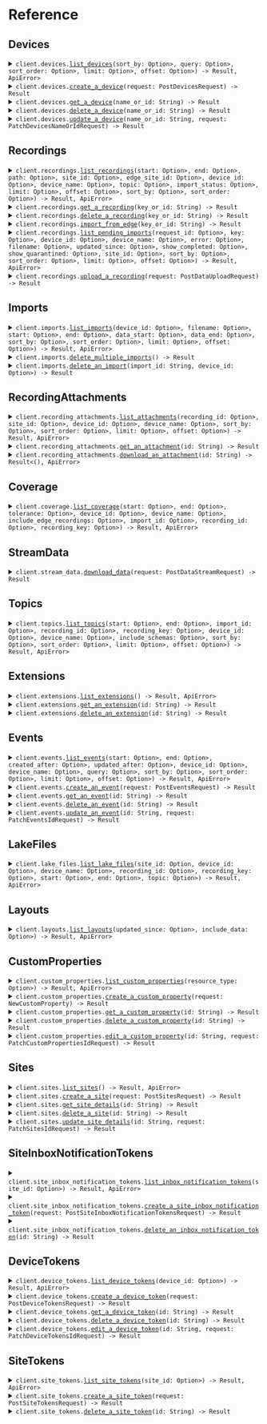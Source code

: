 # Reference
## Devices
<details><summary><code>client.devices.<a href="/src/api/resources/devices/client.rs">list_devices</a>(sort_by: Option<Option<String>>, query: Option<Option<String>>, sort_order: Option<Option<GetDevicesRequestSortOrder>>, limit: Option<Option<f64>>, offset: Option<Option<i64>>) -> Result<Vec<Device>, ApiError></code></summary>
<dl>
<dd>

#### 📝 Description

<dl>
<dd>

<dl>
<dd>

Retrieve a list of devices.

**Filtering by custom properties**

Use the `query` parameter to filter devices on custom properties.
Syntax:
* `properties.key:value`: matches devices with a property that contains a key named `key` with a value of `value`; use double quotes if the value contains spaces or special characters
* `properties.key:value1,value2`: matches devices with a property that contains a key named `key` and its value is either `value1` or `value2`
* `properties.key:*`: matches devices with a property that contains a key named `key` and any value
* `foo`: matches devices with properties where any key or stringified value contains `foo`
Multiple qualifiers can be used in the same query string; this will filter devices matching the intersection of the qualifiers (AND).
</dd>
</dl>
</dd>
</dl>

#### 🔌 Usage

<dl>
<dd>

<dl>
<dd>

```rust
use foxglove::prelude::*;

#[tokio::main]
async fn main() {
    let config = ClientConfig {
        token: Some("<token>".to_string()),
        ..Default::default()
    };
    let client = FoxgloveClient::new(config).expect("Failed to build client");
    client
        .devices
        .list_devices(
            &ListDevicesQueryRequest {
                sort_by: Some("sortBy".to_string()),
                query: Some("query".to_string()),
                sort_order: Some(GetDevicesRequestSortOrder::Asc),
                limit: Some(1.1),
                offset: Some(1),
            },
            None,
        )
        .await;
}
```
</dd>
</dl>
</dd>
</dl>

#### ⚙️ Parameters

<dl>
<dd>

<dl>
<dd>

**sort_by:** `Option<String>` — Field to sort items by ("id", "name", or a custom property key prefixed with `properties.`)
    
</dd>
</dl>

<dl>
<dd>

**query:** `Option<String>` — Space-separated query string for device custom properties. Each custom property key must be valid and prefixed with "properties.". See above for syntax and examples.
    
</dd>
</dl>

<dl>
<dd>

**sort_order:** `Option<GetDevicesRequestSortOrder>` — Sort order for the `sortBy` field
    
</dd>
</dl>

<dl>
<dd>

**limit:** `Option<f64>` — Maximum number of items to return
    
</dd>
</dl>

<dl>
<dd>

**offset:** `Option<i64>` — Number of items to skip before returning the results
    
</dd>
</dl>
</dd>
</dl>


</dd>
</dl>
</details>

<details><summary><code>client.devices.<a href="/src/api/resources/devices/client.rs">create_a_device</a>(request: PostDevicesRequest) -> Result<Device, ApiError></code></summary>
<dl>
<dd>

#### 🔌 Usage

<dl>
<dd>

<dl>
<dd>

```rust
use foxglove::prelude::*;
use std::collections::HashMap;

#[tokio::main]
async fn main() {
    let config = ClientConfig {
        token: Some("<token>".to_string()),
        ..Default::default()
    };
    let client = FoxgloveClient::new(config).expect("Failed to build client");
    client
        .devices
        .create_a_device(
            &PostDevicesRequest {
                name: DeviceName("name".to_string()),
            },
            None,
        )
        .await;
}
```
</dd>
</dl>
</dd>
</dl>

#### ⚙️ Parameters

<dl>
<dd>

<dl>
<dd>

**name:** `DeviceName` 
    
</dd>
</dl>

<dl>
<dd>

**properties:** `Option<std::collections::HashMap<String, PostDevicesRequestPropertiesValue>>` 

A key-value map, where each key is one of your pre-defined device custom property keys.
Keys which are not recognized as custom properties will be ignored.
    
</dd>
</dl>
</dd>
</dl>


</dd>
</dl>
</details>

<details><summary><code>client.devices.<a href="/src/api/resources/devices/client.rs">get_a_device</a>(name_or_id: String) -> Result<Device, ApiError></code></summary>
<dl>
<dd>

#### 📝 Description

<dl>
<dd>

<dl>
<dd>

Get details on a specific device.
</dd>
</dl>
</dd>
</dl>

#### 🔌 Usage

<dl>
<dd>

<dl>
<dd>

```rust
use foxglove::prelude::*;

#[tokio::main]
async fn main() {
    let config = ClientConfig {
        token: Some("<token>".to_string()),
        ..Default::default()
    };
    let client = FoxgloveClient::new(config).expect("Failed to build client");
    client
        .devices
        .get_a_device(&"nameOrId".to_string(), None)
        .await;
}
```
</dd>
</dl>
</dd>
</dl>

#### ⚙️ Parameters

<dl>
<dd>

<dl>
<dd>

**name_or_id:** `String` 

Device name or ID. Device names must be URI-encoded if they contain
non-URI-safe characters. If a device is named with another device's ID,
the device with the matching name will be returned.
    
</dd>
</dl>
</dd>
</dl>


</dd>
</dl>
</details>

<details><summary><code>client.devices.<a href="/src/api/resources/devices/client.rs">delete_a_device</a>(name_or_id: String) -> Result<DeleteDevicesNameOrIdResponse, ApiError></code></summary>
<dl>
<dd>

#### 📝 Description

<dl>
<dd>

<dl>
<dd>

Delete a device. Once a device is deleted, it will no longer show up in your list of devices.

_Before deleting a device, you must delete all associated data._
</dd>
</dl>
</dd>
</dl>

#### 🔌 Usage

<dl>
<dd>

<dl>
<dd>

```rust
use foxglove::prelude::*;

#[tokio::main]
async fn main() {
    let config = ClientConfig {
        token: Some("<token>".to_string()),
        ..Default::default()
    };
    let client = FoxgloveClient::new(config).expect("Failed to build client");
    client
        .devices
        .delete_a_device(&"nameOrId".to_string(), None)
        .await;
}
```
</dd>
</dl>
</dd>
</dl>

#### ⚙️ Parameters

<dl>
<dd>

<dl>
<dd>

**name_or_id:** `String` 

Device name or ID. Device names must be URI-encoded if they contain
non-URI-safe characters. If a device is named with another device's ID,
the device with the matching name will be returned.
    
</dd>
</dl>
</dd>
</dl>


</dd>
</dl>
</details>

<details><summary><code>client.devices.<a href="/src/api/resources/devices/client.rs">update_a_device</a>(name_or_id: String, request: PatchDevicesNameOrIdRequest) -> Result<Device, ApiError></code></summary>
<dl>
<dd>

#### 🔌 Usage

<dl>
<dd>

<dl>
<dd>

```rust
use foxglove::prelude::*;

#[tokio::main]
async fn main() {
    let config = ClientConfig {
        token: Some("<token>".to_string()),
        ..Default::default()
    };
    let client = FoxgloveClient::new(config).expect("Failed to build client");
    client
        .devices
        .update_a_device(
            &"nameOrId".to_string(),
            &PatchDevicesNameOrIdRequest {},
            None,
        )
        .await;
}
```
</dd>
</dl>
</dd>
</dl>

#### ⚙️ Parameters

<dl>
<dd>

<dl>
<dd>

**name_or_id:** `String` 

Device name or ID. Device names must be URI-encoded if they contain
non-URI-safe characters. If a device is named with another device's ID,
the device with the matching name will be returned.
    
</dd>
</dl>

<dl>
<dd>

**name:** `Option<String>` — Device names must be unique in your organization.
    
</dd>
</dl>

<dl>
<dd>

**retain_recordings_seconds:** `Option<f64>` 

Optionally set a retention period for recordings created on a device running the
Foxglove Agent. If set to zero, recordings are retained indefinitely. This is
only relevant for devices that have an Agent installed.
    
</dd>
</dl>

<dl>
<dd>

**properties:** `Option<std::collections::HashMap<String, serde_json::Value>>` 

A key-value map, where each key is one of your pre-defined device custom property keys.
Keys which are not recognized as custom properties will be ignored.
Keys which are not included in the request, but exist on the device, will be unchanged.
To unset a property, pass `null` as the value.
    
</dd>
</dl>
</dd>
</dl>


</dd>
</dl>
</details>

## Recordings
<details><summary><code>client.recordings.<a href="/src/api/resources/recordings/client.rs">list_recordings</a>(start: Option<Option<String>>, end: Option<Option<String>>, path: Option<Option<String>>, site_id: Option<Option<String>>, edge_site_id: Option<Option<String>>, device_id: Option<Option<String>>, device_name: Option<Option<String>>, topic: Option<Option<String>>, import_status: Option<Option<GetRecordingsRequestImportStatus>>, limit: Option<Option<f64>>, offset: Option<Option<i64>>, sort_by: Option<Option<GetRecordingsRequestSortBy>>, sort_order: Option<Option<GetRecordingsRequestSortOrder>>) -> Result<Vec<Recording>, ApiError></code></summary>
<dl>
<dd>

#### 🔌 Usage

<dl>
<dd>

<dl>
<dd>

```rust
use chrono::{DateTime, Utc};
use foxglove::prelude::*;

#[tokio::main]
async fn main() {
    let config = ClientConfig {
        token: Some("<token>".to_string()),
        ..Default::default()
    };
    let client = FoxgloveClient::new(config).expect("Failed to build client");
    client
        .recordings
        .list_recordings(
            &ListRecordingsQueryRequest {
                start: Some(
                    DateTime::parse_from_rfc3339("2024-01-15T09:30:00Z")
                        .unwrap()
                        .with_timezone(&Utc),
                ),
                end: Some(
                    DateTime::parse_from_rfc3339("2024-01-15T09:30:00Z")
                        .unwrap()
                        .with_timezone(&Utc),
                ),
                path: Some("path".to_string()),
                site_id: Some("site.id".to_string()),
                edge_site_id: Some("edgeSite.id".to_string()),
                device_id: Some("deviceId".to_string()),
                device_name: Some("deviceName".to_string()),
                topic: Some("topic".to_string()),
                import_status: Some(GetRecordingsRequestImportStatus::None),
                limit: Some(1.1),
                offset: Some(1),
                sort_by: Some(GetRecordingsRequestSortBy::DeviceName),
                sort_order: Some(GetRecordingsRequestSortOrder::Asc),
            },
            None,
        )
        .await;
}
```
</dd>
</dl>
</dd>
</dl>

#### ⚙️ Parameters

<dl>
<dd>

<dl>
<dd>

**start:** `Option<String>` — Start of an inclusive time range
    
</dd>
</dl>

<dl>
<dd>

**end:** `Option<String>` — End of an inclusive time range
    
</dd>
</dl>

<dl>
<dd>

**path:** `Option<String>` — Filter response to recordings with this path
    
</dd>
</dl>

<dl>
<dd>

**site_id:** `Option<String>` — Filter response to recordings stored at the Primary Site with this ID
    
</dd>
</dl>

<dl>
<dd>

**edge_site_id:** `Option<String>` — Filter response to recordings stored at the Edge Site with this ID
    
</dd>
</dl>

<dl>
<dd>

**device_id:** `Option<String>` — Filter response to recordings for the device with this ID, empty string for those without any
    
</dd>
</dl>

<dl>
<dd>

**device_name:** `Option<String>` — Filter response to recordings for the device with this name
    
</dd>
</dl>

<dl>
<dd>

**topic:** `Option<String>` — Filter response to recordings containing the topic
    
</dd>
</dl>

<dl>
<dd>

**import_status:** `Option<GetRecordingsRequestImportStatus>` — Filter response to recordings with this import status
    
</dd>
</dl>

<dl>
<dd>

**limit:** `Option<f64>` — Maximum number of items to return
    
</dd>
</dl>

<dl>
<dd>

**offset:** `Option<i64>` — Number of items to skip before returning the results
    
</dd>
</dl>

<dl>
<dd>

**sort_by:** `Option<GetRecordingsRequestSortBy>` 

Sort returned recordings by a field in the response type. Specifying `duration` sorts by
the duration between the recording `start` and `end` fields.
    
</dd>
</dl>

<dl>
<dd>

**sort_order:** `Option<GetRecordingsRequestSortOrder>` — Sort order for the `sortBy` field
    
</dd>
</dl>
</dd>
</dl>


</dd>
</dl>
</details>

<details><summary><code>client.recordings.<a href="/src/api/resources/recordings/client.rs">get_a_recording</a>(key_or_id: String) -> Result<Recording, ApiError></code></summary>
<dl>
<dd>

#### 📝 Description

<dl>
<dd>

<dl>
<dd>

Get details on a specific recording.
</dd>
</dl>
</dd>
</dl>

#### 🔌 Usage

<dl>
<dd>

<dl>
<dd>

```rust
use foxglove::prelude::*;

#[tokio::main]
async fn main() {
    let config = ClientConfig {
        token: Some("<token>".to_string()),
        ..Default::default()
    };
    let client = FoxgloveClient::new(config).expect("Failed to build client");
    client
        .recordings
        .get_a_recording(&"keyOrId".to_string(), None)
        .await;
}
```
</dd>
</dl>
</dd>
</dl>

#### ⚙️ Parameters

<dl>
<dd>

<dl>
<dd>

**key_or_id:** `String` — Recording Key or ID
    
</dd>
</dl>
</dd>
</dl>


</dd>
</dl>
</details>

<details><summary><code>client.recordings.<a href="/src/api/resources/recordings/client.rs">delete_a_recording</a>(key_or_id: String) -> Result<DeleteRecordingsKeyOrIdResponse, ApiError></code></summary>
<dl>
<dd>

#### 📝 Description

<dl>
<dd>

<dl>
<dd>

Deletes a recording. Deleting a recording also deletes the data for that recording
(including attachments, messages, metadata, etc).

Note: For recordings stored at an Edge Site, this method deletes only
the imported data for that recording, leaving the edge copy intact.
</dd>
</dl>
</dd>
</dl>

#### 🔌 Usage

<dl>
<dd>

<dl>
<dd>

```rust
use foxglove::prelude::*;

#[tokio::main]
async fn main() {
    let config = ClientConfig {
        token: Some("<token>".to_string()),
        ..Default::default()
    };
    let client = FoxgloveClient::new(config).expect("Failed to build client");
    client
        .recordings
        .delete_a_recording(&"keyOrId".to_string(), None)
        .await;
}
```
</dd>
</dl>
</dd>
</dl>

#### ⚙️ Parameters

<dl>
<dd>

<dl>
<dd>

**key_or_id:** `String` — Recording Key or ID
    
</dd>
</dl>
</dd>
</dl>


</dd>
</dl>
</details>

<details><summary><code>client.recordings.<a href="/src/api/resources/recordings/client.rs">import_from_edge</a>(key_or_id: String) -> Result<PostRecordingsKeyOrIdImportResponse, ApiError></code></summary>
<dl>
<dd>

#### 📝 Description

<dl>
<dd>

<dl>
<dd>

Request import of a recording from an Edge Site to a Primary Site. Importing a recording
makes the data (messages, metadata, attachments, etc.) available for download and streaming.

If the recording is successfully queued for import, is already imported, or already queued for
import, this endpoint will return a 200 response and include the recording ID and the
`importStatus`.

An import status of `complete` indicates the recording is already imported. Poll the `GET
v1/recordings/{id}` endpoint to observe changes to the `importStatus`.

If the recording cannot be found or is unavailable for import because the edge copy or site
is deleted, this endpoint will return a 404 response.
</dd>
</dl>
</dd>
</dl>

#### 🔌 Usage

<dl>
<dd>

<dl>
<dd>

```rust
use foxglove::prelude::*;

#[tokio::main]
async fn main() {
    let config = ClientConfig {
        token: Some("<token>".to_string()),
        ..Default::default()
    };
    let client = FoxgloveClient::new(config).expect("Failed to build client");
    client
        .recordings
        .import_from_edge(&"keyOrId".to_string(), None)
        .await;
}
```
</dd>
</dl>
</dd>
</dl>

#### ⚙️ Parameters

<dl>
<dd>

<dl>
<dd>

**key_or_id:** `String` — Recording ID
    
</dd>
</dl>
</dd>
</dl>


</dd>
</dl>
</details>

<details><summary><code>client.recordings.<a href="/src/api/resources/recordings/client.rs">list_pending_imports</a>(request_id: Option<Option<String>>, key: Option<Option<String>>, device_id: Option<Option<String>>, device_name: Option<Option<String>>, error: Option<Option<String>>, filename: Option<Option<String>>, updated_since: Option<Option<String>>, show_completed: Option<Option<bool>>, show_quarantined: Option<Option<bool>>, site_id: Option<Option<String>>, sort_by: Option<Option<GetDataPendingImportsRequestSortBy>>, sort_order: Option<Option<GetDataPendingImportsRequestSortOrder>>, limit: Option<Option<f64>>, offset: Option<Option<i64>>) -> Result<Vec<PendingImport>, ApiError></code></summary>
<dl>
<dd>

#### 📝 Description

<dl>
<dd>

<dl>
<dd>

List the pending imports. These are in-progress import jobs for newly uploaded recordings.
</dd>
</dl>
</dd>
</dl>

#### 🔌 Usage

<dl>
<dd>

<dl>
<dd>

```rust
use chrono::{DateTime, Utc};
use foxglove::prelude::*;

#[tokio::main]
async fn main() {
    let config = ClientConfig {
        token: Some("<token>".to_string()),
        ..Default::default()
    };
    let client = FoxgloveClient::new(config).expect("Failed to build client");
    client
        .recordings
        .list_pending_imports(
            &ListPendingImportsQueryRequest {
                request_id: Some("requestId".to_string()),
                key: Some("key".to_string()),
                device_id: Some("deviceId".to_string()),
                device_name: Some("deviceName".to_string()),
                error: Some("error".to_string()),
                filename: Some("filename".to_string()),
                updated_since: Some(
                    DateTime::parse_from_rfc3339("2024-01-15T09:30:00Z")
                        .unwrap()
                        .with_timezone(&Utc),
                ),
                show_completed: Some(true),
                show_quarantined: Some(true),
                site_id: Some("siteId".to_string()),
                sort_by: Some(GetDataPendingImportsRequestSortBy::CreatedAt),
                sort_order: Some(GetDataPendingImportsRequestSortOrder::Asc),
                limit: Some(1.1),
                offset: Some(1),
            },
            None,
        )
        .await;
}
```
</dd>
</dl>
</dd>
</dl>

#### ⚙️ Parameters

<dl>
<dd>

<dl>
<dd>

**request_id:** `Option<String>` — A specific import request ID
    
</dd>
</dl>

<dl>
<dd>

**key:** `Option<String>` — The unique key optionally provided when importing
    
</dd>
</dl>

<dl>
<dd>

**device_id:** `Option<String>` — ID of device associated with the pending import
    
</dd>
</dl>

<dl>
<dd>

**device_name:** `Option<String>` — Name of device associated with the pending import
    
</dd>
</dl>

<dl>
<dd>

**error:** `Option<String>` — A string to filter based on error messages
    
</dd>
</dl>

<dl>
<dd>

**filename:** `Option<String>` — Filename to exactly match
    
</dd>
</dl>

<dl>
<dd>

**updated_since:** `Option<String>` — Filter pending imports updated since this time
    
</dd>
</dl>

<dl>
<dd>

**show_completed:** `Option<bool>` — Include completed requests
    
</dd>
</dl>

<dl>
<dd>

**show_quarantined:** `Option<bool>` — Include quarantined requests
    
</dd>
</dl>

<dl>
<dd>

**site_id:** `Option<String>` — Filter response to imports at site with this ID
    
</dd>
</dl>

<dl>
<dd>

**sort_by:** `Option<GetDataPendingImportsRequestSortBy>` — Sort by a single field of the import type
    
</dd>
</dl>

<dl>
<dd>

**sort_order:** `Option<GetDataPendingImportsRequestSortOrder>` — Sort order for the `sortBy` field
    
</dd>
</dl>

<dl>
<dd>

**limit:** `Option<f64>` — Maximum number of items to return
    
</dd>
</dl>

<dl>
<dd>

**offset:** `Option<i64>` — Number of items to skip before returning the results
    
</dd>
</dl>
</dd>
</dl>


</dd>
</dl>
</details>

<details><summary><code>client.recordings.<a href="/src/api/resources/recordings/client.rs">upload_a_recording</a>(request: PostDataUploadRequest) -> Result<PostDataUploadResponse, ApiError></code></summary>
<dl>
<dd>

#### 📝 Description

<dl>
<dd>

<dl>
<dd>

Use this endpoint to upload data to your `foxglove-hosted` site. The upload is a two-request
process.

1. Make a request to this upload endpoint to create an upload `link`.
2. Issue a PUT HTTP request to the `link` response field URL.

_Your PUT request header should have `Content-Type: application/octet-stream`, and your
request body should contain your file content._

Note: If you are using a self-hosted site, see [this
guide](https://docs.foxglove.dev/docs/primary-sites/self-hosting/manage-data) for uploading data.
</dd>
</dl>
</dd>
</dl>

#### 🔌 Usage

<dl>
<dd>

<dl>
<dd>

```rust
use foxglove::prelude::*;
use std::collections::HashMap;

#[tokio::main]
async fn main() {
    let config = ClientConfig {
        token: Some("<token>".to_string()),
        ..Default::default()
    };
    let client = FoxgloveClient::new(config).expect("Failed to build client");
    client
        .recordings
        .upload_a_recording(
            &PostDataUploadRequest {
                filename: "filename".to_string(),
            },
            None,
        )
        .await;
}
```
</dd>
</dl>
</dd>
</dl>

#### ⚙️ Parameters

<dl>
<dd>

<dl>
<dd>

**device_id:** `Option<String>` — Foxglove ID of the associated device
    
</dd>
</dl>

<dl>
<dd>

**device_name:** `Option<String>` — Unique name of the associated device. If no device exists with this name, the device will be created.
    
</dd>
</dl>

<dl>
<dd>

**filename:** `String` — Name of the file that will be uploaded
    
</dd>
</dl>

<dl>
<dd>

**key:** `Option<String>` — A unique key to identify the recording
    
</dd>
</dl>
</dd>
</dl>


</dd>
</dl>
</details>

## Imports
<details><summary><code>client.imports.<a href="/src/api/resources/imports/client.rs">list_imports</a>(device_id: Option<Option<String>>, filename: Option<Option<String>>, start: Option<Option<String>>, end: Option<Option<String>>, data_start: Option<Option<String>>, data_end: Option<Option<String>>, sort_by: Option<Option<GetDataImportsRequestSortBy>>, sort_order: Option<Option<GetDataImportsRequestSortOrder>>, limit: Option<Option<f64>>, offset: Option<Option<i64>>) -> Result<Vec<Import>, ApiError></code></summary>
<dl>
<dd>

#### 📝 Description

<dl>
<dd>

<dl>
<dd>

**This endpoint is deprecated. Use the [list recordings](#tag/Recordings/paths/~1recordings/get) endpoint instead.**
</dd>
</dl>
</dd>
</dl>

#### 🔌 Usage

<dl>
<dd>

<dl>
<dd>

```rust
use chrono::{DateTime, Utc};
use foxglove::prelude::*;

#[tokio::main]
async fn main() {
    let config = ClientConfig {
        token: Some("<token>".to_string()),
        ..Default::default()
    };
    let client = FoxgloveClient::new(config).expect("Failed to build client");
    client
        .imports
        .list_imports(
            &ListImportsQueryRequest {
                device_id: Some("deviceId".to_string()),
                filename: Some("filename".to_string()),
                start: Some(
                    DateTime::parse_from_rfc3339("2024-01-15T09:30:00Z")
                        .unwrap()
                        .with_timezone(&Utc),
                ),
                end: Some(
                    DateTime::parse_from_rfc3339("2024-01-15T09:30:00Z")
                        .unwrap()
                        .with_timezone(&Utc),
                ),
                data_start: Some(
                    DateTime::parse_from_rfc3339("2024-01-15T09:30:00Z")
                        .unwrap()
                        .with_timezone(&Utc),
                ),
                data_end: Some(
                    DateTime::parse_from_rfc3339("2024-01-15T09:30:00Z")
                        .unwrap()
                        .with_timezone(&Utc),
                ),
                sort_by: Some(GetDataImportsRequestSortBy::ImportId),
                sort_order: Some(GetDataImportsRequestSortOrder::Asc),
                limit: Some(1.1),
                offset: Some(1),
            },
            None,
        )
        .await;
}
```
</dd>
</dl>
</dd>
</dl>

#### ⚙️ Parameters

<dl>
<dd>

<dl>
<dd>

**device_id:** `Option<String>` — ID of device associated with the exported data
    
</dd>
</dl>

<dl>
<dd>

**filename:** `Option<String>` — Filename to match
    
</dd>
</dl>

<dl>
<dd>

**start:** `Option<String>` — Start of an inclusive time range
    
</dd>
</dl>

<dl>
<dd>

**end:** `Option<String>` — End of an inclusive time range
    
</dd>
</dl>

<dl>
<dd>

**data_start:** `Option<String>` — Inclusive start of message log time
    
</dd>
</dl>

<dl>
<dd>

**data_end:** `Option<String>` — Inclusive end of message log time
    
</dd>
</dl>

<dl>
<dd>

**sort_by:** `Option<GetDataImportsRequestSortBy>` — Sort by a single field of the import type
    
</dd>
</dl>

<dl>
<dd>

**sort_order:** `Option<GetDataImportsRequestSortOrder>` — Sort order for the `sortBy` field
    
</dd>
</dl>

<dl>
<dd>

**limit:** `Option<f64>` — Maximum number of items to return
    
</dd>
</dl>

<dl>
<dd>

**offset:** `Option<i64>` — Number of items to skip before returning the results
    
</dd>
</dl>
</dd>
</dl>


</dd>
</dl>
</details>

<details><summary><code>client.imports.<a href="/src/api/resources/imports/client.rs">delete_multiple_imports</a>() -> Result<DeleteDataImportsResponse, ApiError></code></summary>
<dl>
<dd>

#### 📝 Description

<dl>
<dd>

<dl>
<dd>

Deletes multiple imports by ID. Returns an array of result objects, which indicate whether a given import was successfully deleted. An import that has already been deleted will result in "notFound".
_Note: All imports must belong to the same site. If any import belongs to a different site, the entire request is rejected with a 400 response._
</dd>
</dl>
</dd>
</dl>

#### 🔌 Usage

<dl>
<dd>

<dl>
<dd>

```rust
use foxglove::prelude::*;

#[tokio::main]
async fn main() {
    let config = ClientConfig {
        token: Some("<token>".to_string()),
        ..Default::default()
    };
    let client = FoxgloveClient::new(config).expect("Failed to build client");
    client
        .imports
        .delete_multiple_imports(&DeleteMultipleImportsQueryRequest {}, None)
        .await;
}
```
</dd>
</dl>
</dd>
</dl>

#### ⚙️ Parameters

<dl>
<dd>

<dl>
<dd>

**id:** `Option<String>` — ID of import to delete. You can specify up to 50 IDs (for example, `?id=abc&id=def&...`).
    
</dd>
</dl>
</dd>
</dl>


</dd>
</dl>
</details>

<details><summary><code>client.imports.<a href="/src/api/resources/imports/client.rs">delete_an_import</a>(import_id: String, device_id: Option<Option<String>>) -> Result<DeleteDataImportsImportIdResponse, ApiError></code></summary>
<dl>
<dd>

#### 📝 Description

<dl>
<dd>

<dl>
<dd>

**This endpoint is deprecated. Use the [delete recording](#tag/Recordings/paths/~1recordings~1%7Bid%7D/delete) endpoint instead.**

Deleting an import deletes all data associated with the import.

**This action is permanent and cannot be undone.**
</dd>
</dl>
</dd>
</dl>

#### 🔌 Usage

<dl>
<dd>

<dl>
<dd>

```rust
use foxglove::prelude::*;

#[tokio::main]
async fn main() {
    let config = ClientConfig {
        token: Some("<token>".to_string()),
        ..Default::default()
    };
    let client = FoxgloveClient::new(config).expect("Failed to build client");
    client
        .imports
        .delete_an_import(
            &"importId".to_string(),
            &DeleteAnImportQueryRequest {
                device_id: Some("deviceId".to_string()),
            },
            None,
        )
        .await;
}
```
</dd>
</dl>
</dd>
</dl>

#### ⚙️ Parameters

<dl>
<dd>

<dl>
<dd>

**import_id:** `String` — The `importId` of an import
    
</dd>
</dl>

<dl>
<dd>

**device_id:** `Option<String>` — The deviceId from the import record
    
</dd>
</dl>
</dd>
</dl>


</dd>
</dl>
</details>

## RecordingAttachments
<details><summary><code>client.recording_attachments.<a href="/src/api/resources/recording_attachments/client.rs">list_attachments</a>(recording_id: Option<Option<String>>, site_id: Option<Option<String>>, device_id: Option<Option<String>>, device_name: Option<Option<String>>, sort_by: Option<Option<String>>, sort_order: Option<Option<GetRecordingAttachmentsRequestSortOrder>>, limit: Option<Option<f64>>, offset: Option<Option<i64>>) -> Result<Vec<RecordingAttachment>, ApiError></code></summary>
<dl>
<dd>

#### 🔌 Usage

<dl>
<dd>

<dl>
<dd>

```rust
use foxglove::prelude::*;

#[tokio::main]
async fn main() {
    let config = ClientConfig {
        token: Some("<token>".to_string()),
        ..Default::default()
    };
    let client = FoxgloveClient::new(config).expect("Failed to build client");
    client
        .recording_attachments
        .list_attachments(
            &ListAttachmentsQueryRequest {
                recording_id: Some("recordingId".to_string()),
                site_id: Some("siteId".to_string()),
                device_id: Some("deviceId".to_string()),
                device_name: Some("deviceName".to_string()),
                sort_by: Some("logTime".to_string()),
                sort_order: Some(GetRecordingAttachmentsRequestSortOrder::Asc),
                limit: Some(1.1),
                offset: Some(1),
            },
            None,
        )
        .await;
}
```
</dd>
</dl>
</dd>
</dl>

#### ⚙️ Parameters

<dl>
<dd>

<dl>
<dd>

**recording_id:** `Option<String>` — filter by recording ID
    
</dd>
</dl>

<dl>
<dd>

**site_id:** `Option<String>` — filter by Primary Site ID
    
</dd>
</dl>

<dl>
<dd>

**device_id:** `Option<String>` — filter by device ID
    
</dd>
</dl>

<dl>
<dd>

**device_name:** `Option<String>` — filter by device name
    
</dd>
</dl>

<dl>
<dd>

**sort_by:** `Option<String>` — Sort by a single field of the attachment
    
</dd>
</dl>

<dl>
<dd>

**sort_order:** `Option<GetRecordingAttachmentsRequestSortOrder>` — Sort order for the `sortBy` field
    
</dd>
</dl>

<dl>
<dd>

**limit:** `Option<f64>` — Maximum number of items to return
    
</dd>
</dl>

<dl>
<dd>

**offset:** `Option<i64>` — Number of items to skip before returning the results
    
</dd>
</dl>
</dd>
</dl>


</dd>
</dl>
</details>

<details><summary><code>client.recording_attachments.<a href="/src/api/resources/recording_attachments/client.rs">get_an_attachment</a>(id: String) -> Result<RecordingAttachment, ApiError></code></summary>
<dl>
<dd>

#### 🔌 Usage

<dl>
<dd>

<dl>
<dd>

```rust
use foxglove::prelude::*;

#[tokio::main]
async fn main() {
    let config = ClientConfig {
        token: Some("<token>".to_string()),
        ..Default::default()
    };
    let client = FoxgloveClient::new(config).expect("Failed to build client");
    client
        .recording_attachments
        .get_an_attachment(&"id".to_string(), None)
        .await;
}
```
</dd>
</dl>
</dd>
</dl>

#### ⚙️ Parameters

<dl>
<dd>

<dl>
<dd>

**id:** `String` — ID of the attachment
    
</dd>
</dl>
</dd>
</dl>


</dd>
</dl>
</details>

<details><summary><code>client.recording_attachments.<a href="/src/api/resources/recording_attachments/client.rs">download_an_attachment</a>(id: String) -> Result<(), ApiError></code></summary>
<dl>
<dd>

#### 📝 Description

<dl>
<dd>

<dl>
<dd>

To download an attachment make a request to this endpoint and follow the 302 redirect. The
attachment will download directly from the Primary Site.

Note: The redirect link expires after 15 minutes.
</dd>
</dl>
</dd>
</dl>

#### 🔌 Usage

<dl>
<dd>

<dl>
<dd>

```rust
use foxglove::prelude::*;

#[tokio::main]
async fn main() {
    let config = ClientConfig {
        token: Some("<token>".to_string()),
        ..Default::default()
    };
    let client = FoxgloveClient::new(config).expect("Failed to build client");
    client
        .recording_attachments
        .download_an_attachment(&"id".to_string(), None)
        .await;
}
```
</dd>
</dl>
</dd>
</dl>

#### ⚙️ Parameters

<dl>
<dd>

<dl>
<dd>

**id:** `String` — ID of the attachment to download
    
</dd>
</dl>
</dd>
</dl>


</dd>
</dl>
</details>

## Coverage
<details><summary><code>client.coverage.<a href="/src/api/resources/coverage/client.rs">list_coverage</a>(start: Option<Option<String>>, end: Option<Option<String>>, tolerance: Option<Option<f64>>, device_id: Option<Option<String>>, device_name: Option<Option<String>>, include_edge_recordings: Option<Option<bool>>, import_id: Option<Option<String>>, recording_id: Option<Option<String>>, recording_key: Option<Option<String>>) -> Result<Vec<Coverage>, ApiError></code></summary>
<dl>
<dd>

#### 📝 Description

<dl>
<dd>

<dl>
<dd>

A coverage range represents a time span for which Foxglove has data for a
given device.

Your must specify the `start` and `end` arguments when making a coverage request.

Note: By default, only coverage ranges with imported recordings are returned. To include
coverage ranges with unimported recordings from an Edge Site or Agent, set the
`includeEdgeRecordings` query parameter to true
</dd>
</dl>
</dd>
</dl>

#### 🔌 Usage

<dl>
<dd>

<dl>
<dd>

```rust
use chrono::{DateTime, Utc};
use foxglove::prelude::*;

#[tokio::main]
async fn main() {
    let config = ClientConfig {
        token: Some("<token>".to_string()),
        ..Default::default()
    };
    let client = FoxgloveClient::new(config).expect("Failed to build client");
    client
        .coverage
        .list_coverage(
            &ListCoverageQueryRequest {
                start: Some(
                    DateTime::parse_from_rfc3339("2024-01-15T09:30:00Z")
                        .unwrap()
                        .with_timezone(&Utc),
                ),
                end: Some(
                    DateTime::parse_from_rfc3339("2024-01-15T09:30:00Z")
                        .unwrap()
                        .with_timezone(&Utc),
                ),
                tolerance: Some(1.1),
                device_id: Some("deviceId".to_string()),
                device_name: Some("deviceName".to_string()),
                include_edge_recordings: Some(true),
                import_id: Some("importId".to_string()),
                recording_id: Some("recordingId".to_string()),
                recording_key: Some("recordingKey".to_string()),
            },
            None,
        )
        .await;
}
```
</dd>
</dl>
</dd>
</dl>

#### ⚙️ Parameters

<dl>
<dd>

<dl>
<dd>

**start:** `Option<String>` — Start of an inclusive time range
    
</dd>
</dl>

<dl>
<dd>

**end:** `Option<String>` — End of an inclusive time range
    
</dd>
</dl>

<dl>
<dd>

**tolerance:** `Option<f64>` 

Minimum interval (in seconds) that ranges must be separated by to be considered discrete.
Currently, the minimum meaningful value is 14s and smaller values will be clamped to this value.
    
</dd>
</dl>

<dl>
<dd>

**device_id:** `Option<String>` — Filter coverage by device ID
    
</dd>
</dl>

<dl>
<dd>

**device_name:** `Option<String>` — Name of device associated with the data
    
</dd>
</dl>

<dl>
<dd>

**include_edge_recordings:** `Option<bool>` 

Include recordings from an Edge Site or Agent in the response.

When edge recordings are included, each item in the response array will also include the
`importStatus` for the coverage range.
    
</dd>
</dl>

<dl>
<dd>

**import_id:** `Option<String>` — Filter coverage by import ID
    
</dd>
</dl>

<dl>
<dd>

**recording_id:** `Option<String>` — Filter coverage by recording ID
    
</dd>
</dl>

<dl>
<dd>

**recording_key:** `Option<String>` — Filter coverage by recordingKey
    
</dd>
</dl>
</dd>
</dl>


</dd>
</dl>
</details>

## StreamData
<details><summary><code>client.stream_data.<a href="/src/api/resources/stream_data/client.rs">download_data</a>(request: PostDataStreamRequest) -> Result<PostDataStreamResponse, ApiError></code></summary>
<dl>
<dd>

#### 📝 Description

<dl>
<dd>

<dl>
<dd>

This endpoint returns a `link` URL where you can download your data as an `.mcap` or `.bag`
file.

To download your data:
  1. Make a request to this endpoint.
  2. Make a `GET` request to the `link` URL.

One of `recordingId`, `key`, `importId` (deprecated) or all three of
`deviceId`/`deviceName`, `start`, and `end` must be specified.

_Note: You can only export a `.bag` file if you originally uploaded a `.bag` file._
</dd>
</dl>
</dd>
</dl>

#### 🔌 Usage

<dl>
<dd>

<dl>
<dd>

```rust
use foxglove::prelude::*;

#[tokio::main]
async fn main() {
    let config = ClientConfig {
        token: Some("<token>".to_string()),
        ..Default::default()
    };
    let client = FoxgloveClient::new(config).expect("Failed to build client");
    client
        .stream_data
        .download_data(&PostDataStreamRequest {}, None)
        .await;
}
```
</dd>
</dl>
</dd>
</dl>

#### ⚙️ Parameters

<dl>
<dd>

<dl>
<dd>

**topics:** `Option<Vec<String>>` — List of topics to include in the exported file (defaults to all topics)
    
</dd>
</dl>

<dl>
<dd>

**output_format:** `Option<PostDataStreamRequestOutputFormat>` 

Output file format.
  * `bag1` - output a .bag file
  * `mcap` - output a .mcap file
  * `mcap0` - Deprecated. Use `mcap`.
    
</dd>
</dl>

<dl>
<dd>

**compression_format:** `Option<PostDataStreamRequestCompressionFormat>` 

Output compression format for chunks. Only valid if `outputFormat` is `mcap`.
  * `""` - no compression
  * `zstd` - zstd compression
  * `lz4` - LZ4 compression (default)
    
</dd>
</dl>

<dl>
<dd>

**include_attachments:** `Option<bool>` 

Include attachments in streamed data. One of `recordingId` or `importId`
(deprecated) must also be set. Only valid for mcap outputFormat.
    
</dd>
</dl>

<dl>
<dd>

**is_hosted:** `Option<bool>` — true if the import is hosted
    
</dd>
</dl>

<dl>
<dd>

**replay_policy:** `Option<PostDataStreamRequestReplayPolicy>` 

If set to "lastPerChannel", then the stream will include the most recent message
on each channel, even if it comes before the requested `start`, as long as it is
within the window of `replayLookbackSeconds` seconds before `start`.

The default, `""` (no policy), means no messages before `start` are included.
    
</dd>
</dl>

<dl>
<dd>

**replay_lookback_seconds:** `Option<f64>` 

The maximum amount of time (in seconds) to look back before `start` in order to
find the latest message. Only used if `replayPolicy` is set to "lastPerChannel".
    
</dd>
</dl>

<dl>
<dd>

**device_id:** `Option<String>` — ID of device associated with the exported data
    
</dd>
</dl>

<dl>
<dd>

**device_name:** `Option<String>` — Name of device associated with the exported data.
    
</dd>
</dl>

<dl>
<dd>

**start:** `Option<String>` — Inclusive start of requested time range. If start is provided, end must be too.
    
</dd>
</dl>

<dl>
<dd>

**end:** `Option<String>` — Inclusive end of requested time range. If end is provided, start must be too.
    
</dd>
</dl>

<dl>
<dd>

**import_id:** `Option<String>` — ID of the import to stream
    
</dd>
</dl>

<dl>
<dd>

**recording_id:** `Option<String>` — ID of the recording to stream
    
</dd>
</dl>

<dl>
<dd>

**recording_key:** `Option<String>` — Key of recording to stream
    
</dd>
</dl>

<dl>
<dd>

**key:** `Option<String>` — Key of recording to stream
    
</dd>
</dl>
</dd>
</dl>


</dd>
</dl>
</details>

## Topics
<details><summary><code>client.topics.<a href="/src/api/resources/topics/client.rs">list_topics</a>(start: Option<Option<String>>, end: Option<Option<String>>, import_id: Option<Option<String>>, recording_id: Option<Option<String>>, recording_key: Option<Option<String>>, device_id: Option<Option<String>>, device_name: Option<Option<String>>, include_schemas: Option<Option<bool>>, sort_by: Option<Option<GetDataTopicsRequestSortBy>>, sort_order: Option<Option<GetDataTopicsRequestSortOrder>>, limit: Option<Option<f64>>, offset: Option<Option<i64>>) -> Result<Vec<Topic>, ApiError></code></summary>
<dl>
<dd>

#### 📝 Description

<dl>
<dd>

<dl>
<dd>

Get a list of topics available for a device within a given time range.

By default, this endpoint will not return the `schema` for each topic. To include
the schemas, you must provide the `includeSchemas` query parameter.

Use `start` and `end` to limit the response to overlapping recording ranges.

Topics for not-imported recordings are only returned if no parameter is provided besides
recordingId or recordingKey. This is because most parameters need the imported files to
filter, and can only return an empty list if imports are unavailable.
</dd>
</dl>
</dd>
</dl>

#### 🔌 Usage

<dl>
<dd>

<dl>
<dd>

```rust
use chrono::{DateTime, Utc};
use foxglove::prelude::*;

#[tokio::main]
async fn main() {
    let config = ClientConfig {
        token: Some("<token>".to_string()),
        ..Default::default()
    };
    let client = FoxgloveClient::new(config).expect("Failed to build client");
    client
        .topics
        .list_topics(
            &ListTopicsQueryRequest {
                start: Some(
                    DateTime::parse_from_rfc3339("2024-01-15T09:30:00Z")
                        .unwrap()
                        .with_timezone(&Utc),
                ),
                end: Some(
                    DateTime::parse_from_rfc3339("2024-01-15T09:30:00Z")
                        .unwrap()
                        .with_timezone(&Utc),
                ),
                import_id: Some("importId".to_string()),
                recording_id: Some("recordingId".to_string()),
                recording_key: Some("recordingKey".to_string()),
                device_id: Some("deviceId".to_string()),
                device_name: Some("deviceName".to_string()),
                include_schemas: Some(true),
                sort_by: Some(GetDataTopicsRequestSortBy::Topic),
                sort_order: Some(GetDataTopicsRequestSortOrder::Asc),
                limit: Some(1.1),
                offset: Some(1),
            },
            None,
        )
        .await;
}
```
</dd>
</dl>
</dd>
</dl>

#### ⚙️ Parameters

<dl>
<dd>

<dl>
<dd>

**start:** `Option<String>` — Start of an inclusive time range
    
</dd>
</dl>

<dl>
<dd>

**end:** `Option<String>` — End of an inclusive time range
    
</dd>
</dl>

<dl>
<dd>

**import_id:** `Option<String>` — ID of the import from which to list topics
    
</dd>
</dl>

<dl>
<dd>

**recording_id:** `Option<String>` — ID of the recording from which to list topics
    
</dd>
</dl>

<dl>
<dd>

**recording_key:** `Option<String>` — Key of the recording from which to list topics
    
</dd>
</dl>

<dl>
<dd>

**device_id:** `Option<String>` — ID of device being queried
    
</dd>
</dl>

<dl>
<dd>

**device_name:** `Option<String>` — Name of device being queried
    
</dd>
</dl>

<dl>
<dd>

**include_schemas:** `Option<bool>` — Whether full schemas should be included in the response
    
</dd>
</dl>

<dl>
<dd>

**sort_by:** `Option<GetDataTopicsRequestSortBy>` — Sort by a single field of the topic type ("topic" or "version")
    
</dd>
</dl>

<dl>
<dd>

**sort_order:** `Option<GetDataTopicsRequestSortOrder>` — Sort order for the `sortBy` field
    
</dd>
</dl>

<dl>
<dd>

**limit:** `Option<f64>` — Maximum number of items to return
    
</dd>
</dl>

<dl>
<dd>

**offset:** `Option<i64>` — Number of items to skip before returning the results
    
</dd>
</dl>
</dd>
</dl>


</dd>
</dl>
</details>

## Extensions
<details><summary><code>client.extensions.<a href="/src/api/resources/extensions/client.rs">list_extensions</a>() -> Result<Vec<Extension>, ApiError></code></summary>
<dl>
<dd>

#### 📝 Description

<dl>
<dd>

<dl>
<dd>

Organization admins can share and manage Foxglove extensions. Check out the
[docs](https://docs.foxglove.dev/docs/visualization/extensions/introduction) to learn more.
</dd>
</dl>
</dd>
</dl>

#### 🔌 Usage

<dl>
<dd>

<dl>
<dd>

```rust
use foxglove::prelude::*;

#[tokio::main]
async fn main() {
    let config = ClientConfig {
        token: Some("<token>".to_string()),
        ..Default::default()
    };
    let client = FoxgloveClient::new(config).expect("Failed to build client");
    client.extensions.list_extensions(None).await;
}
```
</dd>
</dl>
</dd>
</dl>


</dd>
</dl>
</details>

<details><summary><code>client.extensions.<a href="/src/api/resources/extensions/client.rs">get_an_extension</a>(id: String) -> Result<ExtensionWithSignedLink, ApiError></code></summary>
<dl>
<dd>

#### 🔌 Usage

<dl>
<dd>

<dl>
<dd>

```rust
use foxglove::prelude::*;

#[tokio::main]
async fn main() {
    let config = ClientConfig {
        token: Some("<token>".to_string()),
        ..Default::default()
    };
    let client = FoxgloveClient::new(config).expect("Failed to build client");
    client
        .extensions
        .get_an_extension(&"id".to_string(), None)
        .await;
}
```
</dd>
</dl>
</dd>
</dl>

#### ⚙️ Parameters

<dl>
<dd>

<dl>
<dd>

**id:** `String` — Extension ID
    
</dd>
</dl>
</dd>
</dl>


</dd>
</dl>
</details>

<details><summary><code>client.extensions.<a href="/src/api/resources/extensions/client.rs">delete_an_extension</a>(id: String) -> Result<DeleteExtensionsIdResponse, ApiError></code></summary>
<dl>
<dd>

#### 📝 Description

<dl>
<dd>

<dl>
<dd>

Once deleted, the extension will no longer be available within your organization.
</dd>
</dl>
</dd>
</dl>

#### 🔌 Usage

<dl>
<dd>

<dl>
<dd>

```rust
use foxglove::prelude::*;

#[tokio::main]
async fn main() {
    let config = ClientConfig {
        token: Some("<token>".to_string()),
        ..Default::default()
    };
    let client = FoxgloveClient::new(config).expect("Failed to build client");
    client
        .extensions
        .delete_an_extension(&"id".to_string(), None)
        .await;
}
```
</dd>
</dl>
</dd>
</dl>

#### ⚙️ Parameters

<dl>
<dd>

<dl>
<dd>

**id:** `String` — Extension ID
    
</dd>
</dl>
</dd>
</dl>


</dd>
</dl>
</details>

## Events
<details><summary><code>client.events.<a href="/src/api/resources/events/client.rs">list_events</a>(start: Option<Option<String>>, end: Option<Option<String>>, created_after: Option<Option<String>>, updated_after: Option<Option<String>>, device_id: Option<Option<String>>, device_name: Option<Option<String>>, query: Option<Option<String>>, sort_by: Option<Option<GetEventsRequestSortBy>>, sort_order: Option<Option<GetEventsRequestSortOrder>>, limit: Option<Option<f64>>, offset: Option<Option<i64>>) -> Result<Vec<Event>, ApiError></code></summary>
<dl>
<dd>

#### 📝 Description

<dl>
<dd>

<dl>
<dd>

Retrieve a list of events.

Use the `query` parameter to filter events on key/value criteria.

Syntax:

* `key:value`: matches events with metadata that contains a key named `key` with a value of `value`; use double quotes if the value contains spaces or special characters
* `key:value1,value2`: matches events with metadata that contains a key named `key` with a value of either `value1` or `value2`
* `key:*`: matches events where any metadata that contains a key named `key`
* `*:value`: matches events where any metadata that contains `value` as a value
* `foo`: matches events with metadata where any key or value string contains `foo`

Multiple qualifiers can be used in the same query string; this will filter events where metadata matches the intersection of the qualifiers (AND).

Examples:

* `key1:value1 key2:value2`: matches metadata that contains both a key named `key1` with its value `value1` and another key named `key2` with its value `value2`
* `key:"value with spaces"`: matches metadata with a key named `key` and its value `value with spaces`
* `key:value foo`: matches metadata that contains both a key named `key` with its value `value` and any key or value that contains the text `foo`

> Note: The `start` and `end` query arguments will find any events which intersect the query range (inclusive of start and end).
</dd>
</dl>
</dd>
</dl>

#### 🔌 Usage

<dl>
<dd>

<dl>
<dd>

```rust
use chrono::{DateTime, Utc};
use foxglove::prelude::*;

#[tokio::main]
async fn main() {
    let config = ClientConfig {
        token: Some("<token>".to_string()),
        ..Default::default()
    };
    let client = FoxgloveClient::new(config).expect("Failed to build client");
    client
        .events
        .list_events(
            &ListEventsQueryRequest {
                start: Some(
                    DateTime::parse_from_rfc3339("2024-01-15T09:30:00Z")
                        .unwrap()
                        .with_timezone(&Utc),
                ),
                end: Some(
                    DateTime::parse_from_rfc3339("2024-01-15T09:30:00Z")
                        .unwrap()
                        .with_timezone(&Utc),
                ),
                created_after: Some(
                    DateTime::parse_from_rfc3339("2024-01-15T09:30:00Z")
                        .unwrap()
                        .with_timezone(&Utc),
                ),
                updated_after: Some(
                    DateTime::parse_from_rfc3339("2024-01-15T09:30:00Z")
                        .unwrap()
                        .with_timezone(&Utc),
                ),
                device_id: Some("deviceId".to_string()),
                device_name: Some("deviceName".to_string()),
                query: Some("query".to_string()),
                sort_by: Some(GetEventsRequestSortBy::Id),
                sort_order: Some(GetEventsRequestSortOrder::Asc),
                limit: Some(1.1),
                offset: Some(1),
            },
            None,
        )
        .await;
}
```
</dd>
</dl>
</dd>
</dl>

#### ⚙️ Parameters

<dl>
<dd>

<dl>
<dd>

**start:** `Option<String>` — Start of an inclusive time range
    
</dd>
</dl>

<dl>
<dd>

**end:** `Option<String>` — End of an inclusive time range
    
</dd>
</dl>

<dl>
<dd>

**created_after:** `Option<String>` — Return all events created after this date and time
    
</dd>
</dl>

<dl>
<dd>

**updated_after:** `Option<String>` — Return all events updated after this date and time
    
</dd>
</dl>

<dl>
<dd>

**device_id:** `Option<String>` — Filter events matching device ID
    
</dd>
</dl>

<dl>
<dd>

**device_name:** `Option<String>` — Name of device associated with the event
    
</dd>
</dl>

<dl>
<dd>

**query:** `Option<String>` — Event query string. Comprises a space-separated list of event queries, where the syntax of those queries is described above.
    
</dd>
</dl>

<dl>
<dd>

**sort_by:** `Option<GetEventsRequestSortBy>` — field to sort response items by
    
</dd>
</dl>

<dl>
<dd>

**sort_order:** `Option<GetEventsRequestSortOrder>` — Sort order for the `sortBy` field
    
</dd>
</dl>

<dl>
<dd>

**limit:** `Option<f64>` — Maximum number of items to return
    
</dd>
</dl>

<dl>
<dd>

**offset:** `Option<i64>` — Number of items to skip before returning the results
    
</dd>
</dl>
</dd>
</dl>


</dd>
</dl>
</details>

<details><summary><code>client.events.<a href="/src/api/resources/events/client.rs">create_an_event</a>(request: PostEventsRequest) -> Result<Event, ApiError></code></summary>
<dl>
<dd>

#### 📝 Description

<dl>
<dd>

<dl>
<dd>

Create a new event.

Note: Creating an new event currently requires a device ID or device
  name, however the `device` field on the Event resource responses is
  optional to allow future API expansion for attaching events to other
  types of resources.
</dd>
</dl>
</dd>
</dl>

#### 🔌 Usage

<dl>
<dd>

<dl>
<dd>

```rust
use chrono::{DateTime, Utc};
use foxglove::prelude::*;
use std::collections::HashMap;

#[tokio::main]
async fn main() {
    let config = ClientConfig {
        token: Some("<token>".to_string()),
        ..Default::default()
    };
    let client = FoxgloveClient::new(config).expect("Failed to build client");
    client
        .events
        .create_an_event(
            &PostEventsRequest {
                start: DateTime::parse_from_rfc3339("2024-01-15T09:30:00Z")
                    .unwrap()
                    .with_timezone(&Utc),
                end: DateTime::parse_from_rfc3339("2024-01-15T09:30:00Z")
                    .unwrap()
                    .with_timezone(&Utc),
            },
            None,
        )
        .await;
}
```
</dd>
</dl>
</dd>
</dl>

#### ⚙️ Parameters

<dl>
<dd>

<dl>
<dd>

**device_id:** `Option<String>` — ID of the device to associate with the event
    
</dd>
</dl>

<dl>
<dd>

**device_name:** `Option<String>` — Name of the device to associate with the event
    
</dd>
</dl>

<dl>
<dd>

**metadata:** `Option<std::collections::HashMap<String, String>>` — An object with user-defined string keys and string values; key order is not preserved
    
</dd>
</dl>

<dl>
<dd>

**start:** `String` — Event start time (inclusive)
    
</dd>
</dl>

<dl>
<dd>

**end:** `String` — Event end time (inclusive)
    
</dd>
</dl>
</dd>
</dl>


</dd>
</dl>
</details>

<details><summary><code>client.events.<a href="/src/api/resources/events/client.rs">get_an_event</a>(id: String) -> Result<Event, ApiError></code></summary>
<dl>
<dd>

#### 🔌 Usage

<dl>
<dd>

<dl>
<dd>

```rust
use foxglove::prelude::*;

#[tokio::main]
async fn main() {
    let config = ClientConfig {
        token: Some("<token>".to_string()),
        ..Default::default()
    };
    let client = FoxgloveClient::new(config).expect("Failed to build client");
    client.events.get_an_event(&"id".to_string(), None).await;
}
```
</dd>
</dl>
</dd>
</dl>

#### ⚙️ Parameters

<dl>
<dd>

<dl>
<dd>

**id:** `String` — ID of the event
    
</dd>
</dl>
</dd>
</dl>


</dd>
</dl>
</details>

<details><summary><code>client.events.<a href="/src/api/resources/events/client.rs">delete_an_event</a>(id: String) -> Result<DeleteEventsIdResponse, ApiError></code></summary>
<dl>
<dd>

#### 🔌 Usage

<dl>
<dd>

<dl>
<dd>

```rust
use foxglove::prelude::*;

#[tokio::main]
async fn main() {
    let config = ClientConfig {
        token: Some("<token>".to_string()),
        ..Default::default()
    };
    let client = FoxgloveClient::new(config).expect("Failed to build client");
    client.events.delete_an_event(&"id".to_string(), None).await;
}
```
</dd>
</dl>
</dd>
</dl>

#### ⚙️ Parameters

<dl>
<dd>

<dl>
<dd>

**id:** `String` — ID of the event
    
</dd>
</dl>
</dd>
</dl>


</dd>
</dl>
</details>

<details><summary><code>client.events.<a href="/src/api/resources/events/client.rs">update_an_event</a>(id: String, request: PatchEventsIdRequest) -> Result<Event, ApiError></code></summary>
<dl>
<dd>

#### 🔌 Usage

<dl>
<dd>

<dl>
<dd>

```rust
use foxglove::prelude::*;

#[tokio::main]
async fn main() {
    let config = ClientConfig {
        token: Some("<token>".to_string()),
        ..Default::default()
    };
    let client = FoxgloveClient::new(config).expect("Failed to build client");
    client
        .events
        .update_an_event(&"id".to_string(), &PatchEventsIdRequest {}, None)
        .await;
}
```
</dd>
</dl>
</dd>
</dl>

#### ⚙️ Parameters

<dl>
<dd>

<dl>
<dd>

**id:** `String` — ID of the event
    
</dd>
</dl>

<dl>
<dd>

**metadata:** `Option<std::collections::HashMap<String, String>>` — An object with user-defined string keys and string values; key order is not preserved
    
</dd>
</dl>

<dl>
<dd>

**start:** `Option<String>` — Event start time (inclusive)
    
</dd>
</dl>

<dl>
<dd>

**end:** `Option<String>` — Event end time (inclusive)
    
</dd>
</dl>
</dd>
</dl>


</dd>
</dl>
</details>

## LakeFiles
<details><summary><code>client.lake_files.<a href="/src/api/resources/lake_files/client.rs">list_lake_files</a>(site_id: Option<String>, device_id: Option<Option<String>>, device_name: Option<Option<String>>, recording_id: Option<Option<String>>, recording_key: Option<Option<String>>, start: Option<Option<String>>, end: Option<Option<String>>, topic: Option<Option<String>>) -> Result<Vec<GetLakeFilesResponseItem>, ApiError></code></summary>
<dl>
<dd>

#### 📝 Description

<dl>
<dd>

<dl>
<dd>

This endpoint returns a list of MCAP files in the lake bucket for a given Primary Site.

For each recording that has been imported, multiple files are created — one per topic.

This endpoint is only supported for self-managed sites.

A query must be limited to a device or recording using one of the following parameters:
- deviceId
- deviceName
- recordingId
- recordingKey

If querying by a device (ID or name), you must also provide `start` and `end` parameters to limit the range of files included.

The range expressed by `start` and `end` must not exceed 24h.
</dd>
</dl>
</dd>
</dl>

#### 🔌 Usage

<dl>
<dd>

<dl>
<dd>

```rust
use chrono::{DateTime, Utc};
use foxglove::prelude::*;

#[tokio::main]
async fn main() {
    let config = ClientConfig {
        token: Some("<token>".to_string()),
        ..Default::default()
    };
    let client = FoxgloveClient::new(config).expect("Failed to build client");
    client
        .lake_files
        .list_lake_files(
            &ListLakeFilesQueryRequest {
                site_id: "siteId".to_string(),
                device_id: Some("deviceId".to_string()),
                device_name: Some("deviceName".to_string()),
                recording_id: Some("recordingId".to_string()),
                recording_key: Some("recordingKey".to_string()),
                start: Some(
                    DateTime::parse_from_rfc3339("2024-01-15T09:30:00Z")
                        .unwrap()
                        .with_timezone(&Utc),
                ),
                end: Some(
                    DateTime::parse_from_rfc3339("2024-01-15T09:30:00Z")
                        .unwrap()
                        .with_timezone(&Utc),
                ),
                topic: Some("topic".to_string()),
            },
            None,
        )
        .await;
}
```
</dd>
</dl>
</dd>
</dl>

#### ⚙️ Parameters

<dl>
<dd>

<dl>
<dd>

**site_id:** `String` — The ID of a self-managed Primary Site for which the files have been imported
    
</dd>
</dl>

<dl>
<dd>

**device_id:** `Option<String>` — ID of the device associated with the imported files
    
</dd>
</dl>

<dl>
<dd>

**device_name:** `Option<String>` — Name of the device associated with the imported files
    
</dd>
</dl>

<dl>
<dd>

**recording_id:** `Option<String>` — A recording ID for which the files have been imported
    
</dd>
</dl>

<dl>
<dd>

**recording_key:** `Option<String>` — A recording key for which the files have been imported
    
</dd>
</dl>

<dl>
<dd>

**start:** `Option<String>` — Inclusive start of an imported recording's time range. If start is provided, end must be too.
    
</dd>
</dl>

<dl>
<dd>

**end:** `Option<String>` — Inclusive end of an imported recording's time range. If end is provided, start must be too.
    
</dd>
</dl>

<dl>
<dd>

**topic:** `Option<String>` — Include only imported files matching this topic name
    
</dd>
</dl>
</dd>
</dl>


</dd>
</dl>
</details>

## Layouts
<details><summary><code>client.layouts.<a href="/src/api/resources/layouts/client.rs">list_layouts</a>(updated_since: Option<Option<String>>, include_data: Option<Option<bool>>) -> Result<Vec<Layout>, ApiError></code></summary>
<dl>
<dd>

#### 📝 Description

<dl>
<dd>

<dl>
<dd>

List the org layouts.

Note: Only layouts shared with the org are returned in the response; no personal layouts are
returned.
</dd>
</dl>
</dd>
</dl>

#### 🔌 Usage

<dl>
<dd>

<dl>
<dd>

```rust
use chrono::{DateTime, Utc};
use foxglove::prelude::*;

#[tokio::main]
async fn main() {
    let config = ClientConfig {
        token: Some("<token>".to_string()),
        ..Default::default()
    };
    let client = FoxgloveClient::new(config).expect("Failed to build client");
    client
        .layouts
        .list_layouts(
            &ListLayoutsQueryRequest {
                updated_since: Some(
                    DateTime::parse_from_rfc3339("2024-01-15T09:30:00Z")
                        .unwrap()
                        .with_timezone(&Utc),
                ),
                include_data: Some(true),
            },
            None,
        )
        .await;
}
```
</dd>
</dl>
</dd>
</dl>

#### ⚙️ Parameters

<dl>
<dd>

<dl>
<dd>

**updated_since:** `Option<String>` — Return only layouts updated since this time.
    
</dd>
</dl>

<dl>
<dd>

**include_data:** `Option<bool>` 

When set to false, the `data` field is omitted from the response items.
This can be used to limit bandwidth when querying many Layouts.
    
</dd>
</dl>
</dd>
</dl>


</dd>
</dl>
</details>

## CustomProperties
<details><summary><code>client.custom_properties.<a href="/src/api/resources/custom_properties/client.rs">list_custom_properties</a>(resource_type: Option<Option<String>>) -> Result<Vec<CustomProperty>, ApiError></code></summary>
<dl>
<dd>

#### 🔌 Usage

<dl>
<dd>

<dl>
<dd>

```rust
use foxglove::prelude::*;

#[tokio::main]
async fn main() {
    let config = ClientConfig {
        token: Some("<token>".to_string()),
        ..Default::default()
    };
    let client = FoxgloveClient::new(config).expect("Failed to build client");
    client
        .custom_properties
        .list_custom_properties(
            &ListCustomPropertiesQueryRequest {
                resource_type: Some("device".to_string()),
            },
            None,
        )
        .await;
}
```
</dd>
</dl>
</dd>
</dl>

#### ⚙️ Parameters

<dl>
<dd>

<dl>
<dd>

**resource_type:** `Option<String>` — Filter properties matching a resource type
    
</dd>
</dl>
</dd>
</dl>


</dd>
</dl>
</details>

<details><summary><code>client.custom_properties.<a href="/src/api/resources/custom_properties/client.rs">create_a_custom_property</a>(request: NewCustomProperty) -> Result<CustomProperty, ApiError></code></summary>
<dl>
<dd>

#### 🔌 Usage

<dl>
<dd>

<dl>
<dd>

```rust
use foxglove::prelude::*;
use std::collections::HashMap;

#[tokio::main]
async fn main() {
    let config = ClientConfig {
        token: Some("<token>".to_string()),
        ..Default::default()
    };
    let client = FoxgloveClient::new(config).expect("Failed to build client");
    client
        .custom_properties
        .create_a_custom_property(
            &NewCustomProperty {
                key: "key".to_string(),
                label: "label".to_string(),
                resource_type: "device".to_string(),
                value_type: NewCustomPropertyValueType::String,
            },
            None,
        )
        .await;
}
```
</dd>
</dl>
</dd>
</dl>


</dd>
</dl>
</details>

<details><summary><code>client.custom_properties.<a href="/src/api/resources/custom_properties/client.rs">get_a_custom_property</a>(id: String) -> Result<CustomProperty, ApiError></code></summary>
<dl>
<dd>

#### 🔌 Usage

<dl>
<dd>

<dl>
<dd>

```rust
use foxglove::prelude::*;

#[tokio::main]
async fn main() {
    let config = ClientConfig {
        token: Some("<token>".to_string()),
        ..Default::default()
    };
    let client = FoxgloveClient::new(config).expect("Failed to build client");
    client
        .custom_properties
        .get_a_custom_property(&"id".to_string(), None)
        .await;
}
```
</dd>
</dl>
</dd>
</dl>

#### ⚙️ Parameters

<dl>
<dd>

<dl>
<dd>

**id:** `String` — Custom Property ID
    
</dd>
</dl>
</dd>
</dl>


</dd>
</dl>
</details>

<details><summary><code>client.custom_properties.<a href="/src/api/resources/custom_properties/client.rs">delete_a_custom_property</a>(id: String) -> Result<DeleteCustomPropertiesIdResponse, ApiError></code></summary>
<dl>
<dd>

#### 🔌 Usage

<dl>
<dd>

<dl>
<dd>

```rust
use foxglove::prelude::*;

#[tokio::main]
async fn main() {
    let config = ClientConfig {
        token: Some("<token>".to_string()),
        ..Default::default()
    };
    let client = FoxgloveClient::new(config).expect("Failed to build client");
    client
        .custom_properties
        .delete_a_custom_property(&"id".to_string(), None)
        .await;
}
```
</dd>
</dl>
</dd>
</dl>

#### ⚙️ Parameters

<dl>
<dd>

<dl>
<dd>

**id:** `String` — Custom Property ID
    
</dd>
</dl>
</dd>
</dl>


</dd>
</dl>
</details>

<details><summary><code>client.custom_properties.<a href="/src/api/resources/custom_properties/client.rs">edit_a_custom_property</a>(id: String, request: PatchCustomPropertiesIdRequest) -> Result<CustomProperty, ApiError></code></summary>
<dl>
<dd>

#### 🔌 Usage

<dl>
<dd>

<dl>
<dd>

```rust
use foxglove::prelude::*;

#[tokio::main]
async fn main() {
    let config = ClientConfig {
        token: Some("<token>".to_string()),
        ..Default::default()
    };
    let client = FoxgloveClient::new(config).expect("Failed to build client");
    client
        .custom_properties
        .edit_a_custom_property(&"id".to_string(), &PatchCustomPropertiesIdRequest {}, None)
        .await;
}
```
</dd>
</dl>
</dd>
</dl>

#### ⚙️ Parameters

<dl>
<dd>

<dl>
<dd>

**id:** `String` — Custom Property ID
    
</dd>
</dl>

<dl>
<dd>

**label:** `Option<String>` — Display label for user interfaces
    
</dd>
</dl>

<dl>
<dd>

**values:** `Option<Vec<String>>` — Reorder or add to enum values. Must be a superset of existing values.
    
</dd>
</dl>
</dd>
</dl>


</dd>
</dl>
</details>

## Sites
<details><summary><code>client.sites.<a href="/src/api/resources/sites/client.rs">list_sites</a>() -> Result<Vec<Site>, ApiError></code></summary>
<dl>
<dd>

#### 📝 Description

<dl>
<dd>

<dl>
<dd>

Retrieve a list of sites.
</dd>
</dl>
</dd>
</dl>

#### 🔌 Usage

<dl>
<dd>

<dl>
<dd>

```rust
use foxglove::prelude::*;

#[tokio::main]
async fn main() {
    let config = ClientConfig {
        token: Some("<token>".to_string()),
        ..Default::default()
    };
    let client = FoxgloveClient::new(config).expect("Failed to build client");
    client.sites.list_sites(None).await;
}
```
</dd>
</dl>
</dd>
</dl>


</dd>
</dl>
</details>

<details><summary><code>client.sites.<a href="/src/api/resources/sites/client.rs">create_a_site</a>(request: PostSitesRequest) -> Result<Site, ApiError></code></summary>
<dl>
<dd>

#### 📝 Description

<dl>
<dd>

<dl>
<dd>

Create a new site.
</dd>
</dl>
</dd>
</dl>

#### 🔌 Usage

<dl>
<dd>

<dl>
<dd>

```rust
use foxglove::prelude::*;
use std::collections::HashMap;

#[tokio::main]
async fn main() {
    let config = ClientConfig {
        token: Some("<token>".to_string()),
        ..Default::default()
    };
    let client = FoxgloveClient::new(config).expect("Failed to build client");
    client
        .sites
        .create_a_site(
            &PostSitesRequest {
                name: "name".to_string(),
                r#type: PostSitesRequestType::SelfHosted,
            },
            None,
        )
        .await;
}
```
</dd>
</dl>
</dd>
</dl>

#### ⚙️ Parameters

<dl>
<dd>

<dl>
<dd>

**name:** `String` — A name for this site
    
</dd>
</dl>

<dl>
<dd>

**type:** `PostSitesRequestType` — The type of site to create.
    
</dd>
</dl>

<dl>
<dd>

**retain_recordings_seconds:** `Option<f64>` 

Optionally set a retention period for recordings created at
this site. If set to zero, recordings are retained indefinitely.
(only available on Edge Sites)
    
</dd>
</dl>
</dd>
</dl>


</dd>
</dl>
</details>

<details><summary><code>client.sites.<a href="/src/api/resources/sites/client.rs">get_site_details</a>(id: String) -> Result<Site, ApiError></code></summary>
<dl>
<dd>

#### 📝 Description

<dl>
<dd>

<dl>
<dd>

Get details for a specific site.
</dd>
</dl>
</dd>
</dl>

#### 🔌 Usage

<dl>
<dd>

<dl>
<dd>

```rust
use foxglove::prelude::*;

#[tokio::main]
async fn main() {
    let config = ClientConfig {
        token: Some("<token>".to_string()),
        ..Default::default()
    };
    let client = FoxgloveClient::new(config).expect("Failed to build client");
    client.sites.get_site_details(&"id".to_string(), None).await;
}
```
</dd>
</dl>
</dd>
</dl>

#### ⚙️ Parameters

<dl>
<dd>

<dl>
<dd>

**id:** `String` — Site ID
    
</dd>
</dl>
</dd>
</dl>


</dd>
</dl>
</details>

<details><summary><code>client.sites.<a href="/src/api/resources/sites/client.rs">delete_a_site</a>(id: String) -> Result<DeleteSitesIdResponse, ApiError></code></summary>
<dl>
<dd>

#### 📝 Description

<dl>
<dd>

<dl>
<dd>

Delete a site.

_NOTE: Site deletion is permanent and cannot be undone. Any recordings stored at this site
will no longer be available through Foxglove._

For `edge` and `self-hosted` sites, you should shut down your deployment before deleting
the site through the API.

If the site type is `self-hosted`, the contents of your inbox and lake buckets will not be
affected by this action, and should be cleaned up separately after deleting the site.

If the site type is `edge`, any files in edge storage will not be affected by this action.
</dd>
</dl>
</dd>
</dl>

#### 🔌 Usage

<dl>
<dd>

<dl>
<dd>

```rust
use foxglove::prelude::*;

#[tokio::main]
async fn main() {
    let config = ClientConfig {
        token: Some("<token>".to_string()),
        ..Default::default()
    };
    let client = FoxgloveClient::new(config).expect("Failed to build client");
    client.sites.delete_a_site(&"id".to_string(), None).await;
}
```
</dd>
</dl>
</dd>
</dl>

#### ⚙️ Parameters

<dl>
<dd>

<dl>
<dd>

**id:** `String` — Site ID
    
</dd>
</dl>
</dd>
</dl>


</dd>
</dl>
</details>

<details><summary><code>client.sites.<a href="/src/api/resources/sites/client.rs">update_site_details</a>(id: String, request: PatchSitesIdRequest) -> Result<Site, ApiError></code></summary>
<dl>
<dd>

#### 📝 Description

<dl>
<dd>

<dl>
<dd>

Update the name or retention period for a Site.
</dd>
</dl>
</dd>
</dl>

#### 🔌 Usage

<dl>
<dd>

<dl>
<dd>

```rust
use foxglove::prelude::*;

#[tokio::main]
async fn main() {
    let config = ClientConfig {
        token: Some("<token>".to_string()),
        ..Default::default()
    };
    let client = FoxgloveClient::new(config).expect("Failed to build client");
    client
        .sites
        .update_site_details(&"id".to_string(), &PatchSitesIdRequest {}, None)
        .await;
}
```
</dd>
</dl>
</dd>
</dl>

#### ⚙️ Parameters

<dl>
<dd>

<dl>
<dd>

**id:** `String` — Site ID
    
</dd>
</dl>

<dl>
<dd>

**name:** `Option<String>` — A name for this site
    
</dd>
</dl>

<dl>
<dd>

**retain_recordings_seconds:** `Option<f64>` 

Optionally set a retention period for recordings created at this Edge Site.
If set to zero, recordings are retained indefinitely.
(only available on Edge Sites)
    
</dd>
</dl>

<dl>
<dd>

**url:** `Option<String>` 

The URL a self-hosted Primary Site exposes for accessing available data.
See [The self-hosting installation guide](https://docs.foxglove.dev/docs/primary-sites/self-hosting/installation#configure-foxglove)
for details.
    
</dd>
</dl>
</dd>
</dl>


</dd>
</dl>
</details>

## SiteInboxNotificationTokens
<details><summary><code>client.site_inbox_notification_tokens.<a href="/src/api/resources/site_inbox_notification_tokens/client.rs">list_inbox_notification_tokens</a>(site_id: Option<Option<String>>) -> Result<Vec<InboxNotificationToken>, ApiError></code></summary>
<dl>
<dd>

#### 🔌 Usage

<dl>
<dd>

<dl>
<dd>

```rust
use foxglove::prelude::*;

#[tokio::main]
async fn main() {
    let config = ClientConfig {
        token: Some("<token>".to_string()),
        ..Default::default()
    };
    let client = FoxgloveClient::new(config).expect("Failed to build client");
    client
        .site_inbox_notification_tokens
        .list_inbox_notification_tokens(
            &ListInboxNotificationTokensQueryRequest {
                site_id: Some("siteId".to_string()),
            },
            None,
        )
        .await;
}
```
</dd>
</dl>
</dd>
</dl>

#### ⚙️ Parameters

<dl>
<dd>

<dl>
<dd>

**site_id:** `Option<String>` — Restrict responses to site with this ID
    
</dd>
</dl>
</dd>
</dl>


</dd>
</dl>
</details>

<details><summary><code>client.site_inbox_notification_tokens.<a href="/src/api/resources/site_inbox_notification_tokens/client.rs">create_a_site_inbox_notification_token</a>(request: PostSiteInboxNotificationTokensRequest) -> Result<PostSiteInboxNotificationTokensResponse, ApiError></code></summary>
<dl>
<dd>

#### 📝 Description

<dl>
<dd>

<dl>
<dd>

This endpoint returns a `token` which can be used to authenticate push notifications
from your inbox bucket to the Foxglove API. This token should be used as a query argument
to the `/endpoints/inbox-notifications` route of this domain, eg.

```
https://api.foxglove.dev/endpoints/inbox-notifications?token=<token>
```

See the [Primary Site
Installation](https://docs.foxglove.dev/docs/primary-sites/self-hosting/installation#bucket-push-notification)
documentation for more details.
</dd>
</dl>
</dd>
</dl>

#### 🔌 Usage

<dl>
<dd>

<dl>
<dd>

```rust
use foxglove::prelude::*;
use std::collections::HashMap;

#[tokio::main]
async fn main() {
    let config = ClientConfig {
        token: Some("<token>".to_string()),
        ..Default::default()
    };
    let client = FoxgloveClient::new(config).expect("Failed to build client");
    client
        .site_inbox_notification_tokens
        .create_a_site_inbox_notification_token(
            &PostSiteInboxNotificationTokensRequest {
                site_id: "siteId".to_string(),
            },
            None,
        )
        .await;
}
```
</dd>
</dl>
</dd>
</dl>

#### ⚙️ Parameters

<dl>
<dd>

<dl>
<dd>

**site_id:** `String` — Site associated with the newly created token
    
</dd>
</dl>
</dd>
</dl>


</dd>
</dl>
</details>

<details><summary><code>client.site_inbox_notification_tokens.<a href="/src/api/resources/site_inbox_notification_tokens/client.rs">delete_an_inbox_notification_token</a>(id: String) -> Result<DeleteSiteInboxNotificationTokensIdResponse, ApiError></code></summary>
<dl>
<dd>

#### 🔌 Usage

<dl>
<dd>

<dl>
<dd>

```rust
use foxglove::prelude::*;

#[tokio::main]
async fn main() {
    let config = ClientConfig {
        token: Some("<token>".to_string()),
        ..Default::default()
    };
    let client = FoxgloveClient::new(config).expect("Failed to build client");
    client
        .site_inbox_notification_tokens
        .delete_an_inbox_notification_token(&"id".to_string(), None)
        .await;
}
```
</dd>
</dl>
</dd>
</dl>

#### ⚙️ Parameters

<dl>
<dd>

<dl>
<dd>

**id:** `String` — Inbox notification token ID
    
</dd>
</dl>
</dd>
</dl>


</dd>
</dl>
</details>

## DeviceTokens
<details><summary><code>client.device_tokens.<a href="/src/api/resources/device_tokens/client.rs">list_device_tokens</a>(device_id: Option<Option<String>>) -> Result<Vec<DeviceToken>, ApiError></code></summary>
<dl>
<dd>

#### 🔌 Usage

<dl>
<dd>

<dl>
<dd>

```rust
use foxglove::prelude::*;

#[tokio::main]
async fn main() {
    let config = ClientConfig {
        token: Some("<token>".to_string()),
        ..Default::default()
    };
    let client = FoxgloveClient::new(config).expect("Failed to build client");
    client
        .device_tokens
        .list_device_tokens(
            &ListDeviceTokensQueryRequest {
                device_id: Some("deviceId".to_string()),
            },
            None,
        )
        .await;
}
```
</dd>
</dl>
</dd>
</dl>

#### ⚙️ Parameters

<dl>
<dd>

<dl>
<dd>

**device_id:** `Option<String>` — Filter by device ID
    
</dd>
</dl>
</dd>
</dl>


</dd>
</dl>
</details>

<details><summary><code>client.device_tokens.<a href="/src/api/resources/device_tokens/client.rs">create_a_device_token</a>(request: PostDeviceTokensRequest) -> Result<PostDeviceTokensResponse, ApiError></code></summary>
<dl>
<dd>

#### 📝 Description

<dl>
<dd>

<dl>
<dd>

You must have an Enterprise or Team account to create and use device tokens
</dd>
</dl>
</dd>
</dl>

#### 🔌 Usage

<dl>
<dd>

<dl>
<dd>

```rust
use foxglove::prelude::*;
use std::collections::HashMap;

#[tokio::main]
async fn main() {
    let config = ClientConfig {
        token: Some("<token>".to_string()),
        ..Default::default()
    };
    let client = FoxgloveClient::new(config).expect("Failed to build client");
    client
        .device_tokens
        .create_a_device_token(
            &PostDeviceTokensRequest {
                device_id: "deviceId".to_string(),
            },
            None,
        )
        .await;
}
```
</dd>
</dl>
</dd>
</dl>

#### ⚙️ Parameters

<dl>
<dd>

<dl>
<dd>

**device_id:** `String` — Device ID associated with the newly created token
    
</dd>
</dl>
</dd>
</dl>


</dd>
</dl>
</details>

<details><summary><code>client.device_tokens.<a href="/src/api/resources/device_tokens/client.rs">get_a_device_token</a>(id: String) -> Result<DeviceToken, ApiError></code></summary>
<dl>
<dd>

#### 🔌 Usage

<dl>
<dd>

<dl>
<dd>

```rust
use foxglove::prelude::*;

#[tokio::main]
async fn main() {
    let config = ClientConfig {
        token: Some("<token>".to_string()),
        ..Default::default()
    };
    let client = FoxgloveClient::new(config).expect("Failed to build client");
    client
        .device_tokens
        .get_a_device_token(&"id".to_string(), None)
        .await;
}
```
</dd>
</dl>
</dd>
</dl>

#### ⚙️ Parameters

<dl>
<dd>

<dl>
<dd>

**id:** `String` — Device token ID
    
</dd>
</dl>
</dd>
</dl>


</dd>
</dl>
</details>

<details><summary><code>client.device_tokens.<a href="/src/api/resources/device_tokens/client.rs">delete_a_device_token</a>(id: String) -> Result<DeleteDeviceTokensIdResponse, ApiError></code></summary>
<dl>
<dd>

#### 🔌 Usage

<dl>
<dd>

<dl>
<dd>

```rust
use foxglove::prelude::*;

#[tokio::main]
async fn main() {
    let config = ClientConfig {
        token: Some("<token>".to_string()),
        ..Default::default()
    };
    let client = FoxgloveClient::new(config).expect("Failed to build client");
    client
        .device_tokens
        .delete_a_device_token(&"id".to_string(), None)
        .await;
}
```
</dd>
</dl>
</dd>
</dl>

#### ⚙️ Parameters

<dl>
<dd>

<dl>
<dd>

**id:** `String` — Device token ID
    
</dd>
</dl>
</dd>
</dl>


</dd>
</dl>
</details>

<details><summary><code>client.device_tokens.<a href="/src/api/resources/device_tokens/client.rs">edit_a_device_token</a>(id: String, request: PatchDeviceTokensIdRequest) -> Result<DeviceToken, ApiError></code></summary>
<dl>
<dd>

#### 🔌 Usage

<dl>
<dd>

<dl>
<dd>

```rust
use foxglove::prelude::*;
use std::collections::HashMap;

#[tokio::main]
async fn main() {
    let config = ClientConfig {
        token: Some("<token>".to_string()),
        ..Default::default()
    };
    let client = FoxgloveClient::new(config).expect("Failed to build client");
    client
        .device_tokens
        .edit_a_device_token(
            &"id".to_string(),
            &PatchDeviceTokensIdRequest { enabled: true },
            None,
        )
        .await;
}
```
</dd>
</dl>
</dd>
</dl>

#### ⚙️ Parameters

<dl>
<dd>

<dl>
<dd>

**id:** `String` — Device token ID
    
</dd>
</dl>

<dl>
<dd>

**enabled:** `bool` — Enables or disables the device token.
    
</dd>
</dl>
</dd>
</dl>


</dd>
</dl>
</details>

## SiteTokens
<details><summary><code>client.site_tokens.<a href="/src/api/resources/site_tokens/client.rs">list_site_tokens</a>(site_id: Option<Option<String>>) -> Result<Vec<SiteToken>, ApiError></code></summary>
<dl>
<dd>

#### 🔌 Usage

<dl>
<dd>

<dl>
<dd>

```rust
use foxglove::prelude::*;

#[tokio::main]
async fn main() {
    let config = ClientConfig {
        token: Some("<token>".to_string()),
        ..Default::default()
    };
    let client = FoxgloveClient::new(config).expect("Failed to build client");
    client
        .site_tokens
        .list_site_tokens(
            &ListSiteTokensQueryRequest {
                site_id: Some("siteId".to_string()),
            },
            None,
        )
        .await;
}
```
</dd>
</dl>
</dd>
</dl>

#### ⚙️ Parameters

<dl>
<dd>

<dl>
<dd>

**site_id:** `Option<String>` — Filter by site ID
    
</dd>
</dl>
</dd>
</dl>


</dd>
</dl>
</details>

<details><summary><code>client.site_tokens.<a href="/src/api/resources/site_tokens/client.rs">create_a_site_token</a>(request: PostSiteTokensRequest) -> Result<PostSiteTokensResponse, ApiError></code></summary>
<dl>
<dd>

#### 🔌 Usage

<dl>
<dd>

<dl>
<dd>

```rust
use foxglove::prelude::*;
use std::collections::HashMap;

#[tokio::main]
async fn main() {
    let config = ClientConfig {
        token: Some("<token>".to_string()),
        ..Default::default()
    };
    let client = FoxgloveClient::new(config).expect("Failed to build client");
    client
        .site_tokens
        .create_a_site_token(
            &PostSiteTokensRequest {
                site_id: "siteId".to_string(),
            },
            None,
        )
        .await;
}
```
</dd>
</dl>
</dd>
</dl>

#### ⚙️ Parameters

<dl>
<dd>

<dl>
<dd>

**site_id:** `String` — Site associated with the newly created token
    
</dd>
</dl>
</dd>
</dl>


</dd>
</dl>
</details>

<details><summary><code>client.site_tokens.<a href="/src/api/resources/site_tokens/client.rs">delete_a_site_token</a>(id: String) -> Result<GenericSuccess, ApiError></code></summary>
<dl>
<dd>

#### 🔌 Usage

<dl>
<dd>

<dl>
<dd>

```rust
use foxglove::prelude::*;

#[tokio::main]
async fn main() {
    let config = ClientConfig {
        token: Some("<token>".to_string()),
        ..Default::default()
    };
    let client = FoxgloveClient::new(config).expect("Failed to build client");
    client
        .site_tokens
        .delete_a_site_token(&"id".to_string(), None)
        .await;
}
```
</dd>
</dl>
</dd>
</dl>

#### ⚙️ Parameters

<dl>
<dd>

<dl>
<dd>

**id:** `String` — Site token ID
    
</dd>
</dl>
</dd>
</dl>


</dd>
</dl>
</details>
